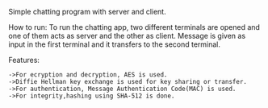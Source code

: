 Simple chatting program with server and client.

How to run: To run the chatting app, two different terminals are opened and one of them acts as server and the other as client. Message is given as input in the first terminal and it transfers to the second terminal.

Features:

    ->For ecryption and decryption, AES is used.
    ->Diffie Hellman key exchange is used for key sharing or transfer.
    ->For authentication, Message Authentication Code(MAC) is used.
    ->For integrity,hashing using SHA-512 is done.
